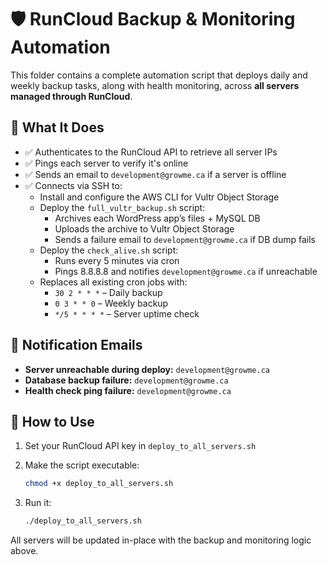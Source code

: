 # 🛡️ RunCloud Backup & Monitoring Automation

This folder contains a complete automation script that deploys daily and weekly backup tasks, along with health monitoring, across **all servers managed through RunCloud**.

## 🔧 What It Does

- ✅ Authenticates to the RunCloud API to retrieve all server IPs
- ✅ Pings each server to verify it's online
- ✅ Sends an email to `development@growme.ca` if a server is offline
- ✅ Connects via SSH to:
  - Install and configure the AWS CLI for Vultr Object Storage
  - Deploy the `full_vultr_backup.sh` script:
    - Archives each WordPress app’s files + MySQL DB
    - Uploads the archive to Vultr Object Storage
    - Sends a failure email to `development@growme.ca` if DB dump fails
  - Deploy the `check_alive.sh` script:
    - Runs every 5 minutes via cron
    - Pings 8.8.8.8 and notifies `development@growme.ca` if unreachable
  - Replaces all existing cron jobs with:
    - `30 2 * * *` – Daily backup
    - `0 3 * * 0` – Weekly backup
    - `*/5 * * * *` – Server uptime check

## 📨 Notification Emails

- **Server unreachable during deploy:** `development@growme.ca`
- **Database backup failure:** `development@growme.ca`
- **Health check ping failure:** `development@growme.ca`

## 🚀 How to Use

1. Set your RunCloud API key in `deploy_to_all_servers.sh`
2. Make the script executable:

   ```bash
   chmod +x deploy_to_all_servers.sh
   ```

3. Run it:

   ```bash
   ./deploy_to_all_servers.sh
   ```

All servers will be updated in-place with the backup and monitoring logic above.
